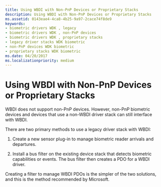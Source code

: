 ```yaml
---
title: Using WBDI with Non-PnP Devices or Proprietary Stacks
description: Using WBDI with Non-PnP Devices or Proprietary Stacks
ms.assetid: 0143eae4-4ca8-4b25-9a97-2cace74f8de9
keywords:
- biometric drivers WDK , legacy
- biometric drivers WDK , non-PnP devices
- biometric drivers WDK , proprietary stacks
- legacy driver stacks WDK biometric
- non-PnP devices WDK biometric
- proprietary stacks WDK biometric
ms.date: 04/20/2017
ms.localizationpriority: medium
---
```


# Using WBDI with Non-PnP Devices or Proprietary Stacks


WBDI does not support non-PnP devices. However, non-PnP biometric devices and devices that use a non-WBDI driver stack can still interface with WBDI.

There are two primary methods to use a legacy driver stack with WBDI:

1.  Create a new sensor plug-in to manage biometric reader arrivals and departures.

2.  Install a bus filter on the existing device stack that detects biometric capabilities or events. The bus filter then creates a PDO for a WBDI driver.

Creating a filter to manage WBDI PDOs is the simpler of the two solutions, and this is the method recommended by Microsoft.

 

 





